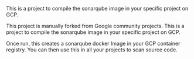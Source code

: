 This is a project to compile the sonarqube image in your specific project on GCP.

This project is manually forked from Google community projects. This is a project to compile the sonarqube image in your specific project on GCP.

Once run, this creates a sonarqube docker Image in your GCP container registry. 
You can then use this in all your projects to scan source code. 
